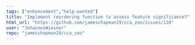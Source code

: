 ```yaml
---
tags: ["enhancement","help-wanted"]
title: "Implement reordering function to assess feature significance?"
html_url: "https://github.com/jameschapman19/cca_zoo/issues/130"
user: "JohannesWiesner"
repo: "jameschapman19/cca_zoo"
---
```


